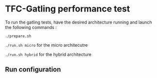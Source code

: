 TFC-Gatling performance test
=============================
To run the gatling tests, have the desired architecture running and launch the following commands :

``./prepare.sh``

``./run.sh micro``
for the micro architecutre

``./run.sh hybrid``
for the hybrid architecture

## Run configuration